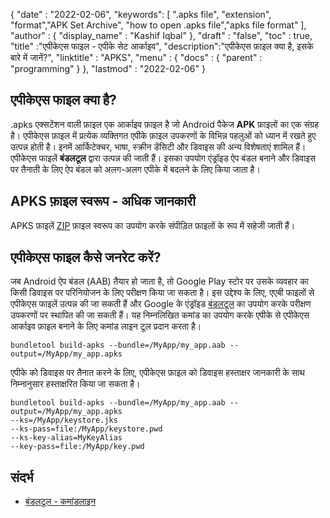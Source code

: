 
{
  "date" : "2022-02-06",
  "keywords": [ ".apks file", "extension", "format","APK Set Archive", "how to open .apks file","apks file format" ],
  "author" : {
    "display_name" : "Kashif Iqbal"
},
  "draft" : "false",
  "toc" : true,
  "title" :"एपीकेएस फाइल - एपीके सेट आर्काइव",
  "description":"एपीकेएस फ़ाइल क्या है, इसके बारे में जानें?",
  "linktitle" : "APKS",
  "menu" : {
    "docs" : {
      "parent" : "programming"
}
},
  "lastmod" : "2022-02-06"
}

## एपीकेएस फाइल क्या है?

.apks एक्सटेंशन वाली फ़ाइल एक आर्काइव फ़ाइल है जो Android पैकेज **APK** फ़ाइलों का एक संग्रह है। एपीकेएस फ़ाइल में प्रत्येक व्यक्तिगत एपीके फ़ाइल उपकरणों के विभिन्न पहलुओं को ध्यान में रखते हुए उत्पन्न होती है। इनमें आर्किटेक्चर, भाषा, स्क्रीन डेंसिटी और डिवाइस की अन्य विशेषताएं शामिल हैं। एपीकेएस फाइलें **बंडलटूल** द्वारा उत्पन्न की जाती हैं। इसका उपयोग एंड्रॉइड ऐप बंडल बनाने और डिवाइस पर तैनाती के लिए ऐप बंडल को अलग-अलग एपीके में बदलने के लिए किया जाता है।

## APKS फ़ाइल स्वरूप - अधिक जानकारी

APKS फ़ाइलें [ZIP](/hi/compression/zip/) फ़ाइल स्वरूप का उपयोग करके संपीड़ित फ़ाइलों के रूप में सहेजी जाती हैं।

## एपीकेएस फाइल कैसे जनरेट करें?

जब Android ऐप बंडल (AAB) तैयार हो जाता है, तो Google Play स्टोर पर उसके व्यवहार का किसी डिवाइस पर परिनियोजन के लिए परीक्षण किया जा सकता है। इस उद्देश्य के लिए, एएबी फाइलों से एपीकेएस फाइलें उत्पन्न की जा सकती हैं और Google के एंड्रॉइड [बंडलटूल](https://developer.android.com/tools/bundletool) का उपयोग करके परीक्षण उपकरणों पर स्थापित की जा सकती हैं। यह निम्नलिखित कमांड का उपयोग करके एपीके से एपीकेएस आर्काइव फ़ाइल बनाने के लिए कमांड लाइन टूल प्रदान करता है।

```
bundletool build-apks --bundle=/MyApp/my_app.aab --output=/MyApp/my_app.apks
```

एपीके को डिवाइस पर तैनात करने के लिए, एपीकेएस फ़ाइल को डिवाइस हस्ताक्षर जानकारी के साथ निम्नानुसार हस्ताक्षरित किया जा सकता है।

```
bundletool build-apks --bundle=/MyApp/my_app.aab --output=/MyApp/my_app.apks
--ks=/MyApp/keystore.jks
--ks-pass=file:/MyApp/keystore.pwd
--ks-key-alias=MyKeyAlias
--key-pass=file:/MyApp/key.pwd
```

## संदर्भ

* [बंडलटूल - कमांडलाइन](https://developer.android.com/tools/bundletool)

